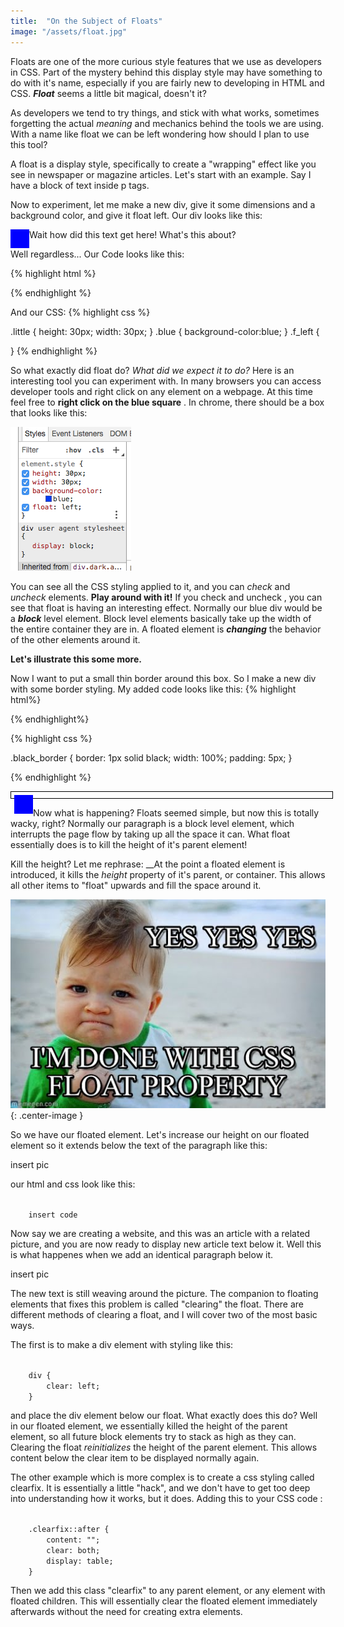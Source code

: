 ```yaml
---
title:  "On the Subject of Floats"
image: "/assets/float.jpg"
---
```


Floats are one of the more curious style features that we use as developers in CSS.  Part of the mystery behind this display style may have something to do with it's name, especially if you are fairly new to developing in HTML and CSS. ___Float___ seems a little bit magical, doesn't it?

As developers we tend to try things, and stick with what works, sometimes forgetting the actual _meaning_ and mechanics behind the tools we are using. With a name like float we can be left wondering how should I plan to use this tool?

A float is a display style, specifically to create a "wrapping" effect like you see in newspaper or magazine articles.  Let's start with an example. Say I have a block of text inside p tags.

Now to experiment, let me make a new div, give it some dimensions and a background color, and give it float left. Our div looks like this:


<div style="height:30px;width:30px;background-color:blue;float:left;"></div>



 Wait how did this text get here! What's this about?



Well regardless... Our Code looks like this:


{% highlight html %}
<div class = "little blue f_left"></div>
{% endhighlight %}

And our CSS:
{% highlight css %}

.little {
	height: 30px;
	width: 30px;
}
.blue {
	background-color:blue;
}
.f_left {
	
}
{% endhighlight %}

So what exactly did float do?  _What did we expect it to do?_  Here is an interesting tool you can experiment with.  In many browsers you can access developer tools and right click on any element on a webpage. At this time feel free to __right click on the blue square__ .  In chrome, there should be a box that looks like this:

![css box](/assets/stylebox.png)


You can see all the CSS styling applied to it, and you can _check_ and _uncheck_ elements.  __Play around with it!__ 
If you check and uncheck , you can see that float is having an interesting effect.  Normally our blue div would be a ___block___ level element.  Block level elements basically take up the width of the entire container they are in.  A floated element is ___changing___ the behavior of the other elements around it.

__Let's illustrate this some more.__  

Now I want to put a small thin border around this box. So I make a new div with some border styling.
My added code looks like this: 
{% highlight html%}
<div class = "little blue f_left">
	<div class = "black_border">
	</div>
</div>
{% endhighlight%}

{% highlight css %}

.black_border {
	border: 1px solid black;
	width: 100%;
	padding: 5px;
}
	
{% endhighlight %}

<div style="border: 1px solid black;width:100%; padding:5px">
	<div style="height:30px;width:30px;background-color:blue;float:left;"></div>
</div>

Now what is happening?  Floats seemed simple, but now this is totally wacky, right?  Normally our paragraph is a block level element, which interrupts the page flow by taking up all the space it can. What float essentially does is to kill the height of it's parent element!

Kill the height? Let me rephrase: __At the point a floated element is introduced, it kills the _height_ property of it's parent, or container. This allows all other items to "float" upwards and fill the space around it.

![css box](/assets/floatkid.jpg){: .center-image }



So we have our floated element.  Let's increase our height on our floated element so it extends below the text of the paragraph like this:

insert pic

our html and css look like this:

<code>
	insert code
</code>

Now say we are creating a website, and this was an article with a related picture, and you are now ready to display new article text below it.  Well this is what happenes when we add an identical paragraph below it.

insert pic

The new text is still weaving around the picture.  The companion to floating elements that fixes this problem is called "clearing" the float.  There are different methods of clearing a float, and I will cover two of the most basic ways.

The first is to make a div element with styling like this:

<code>
	div {
    	clear: left;
	}
</code>

and place the div element below our float.  What exactly does this do? Well in our floated element, we essentially killed the height of the parent element, so all future block elements try to stack as high as they can.  Clearing the float _reinitializes_ the height of the parent element.  This allows content below the clear item to be displayed normally again.

The other example which is more complex is to create a css styling called clearfix.  It is essentially a little "hack", and we don't have to get too deep into understanding how it works, but it does.  Adding this to your CSS code :

<code>
	.clearfix::after {
    	content: "";
    	clear: both;
    	display: table;
	}
</code>

Then we add this class "clearfix" to any parent element, or any element with floated children.  This will essentially clear the floated element immediately afterwards without the need for creating extra elements.

